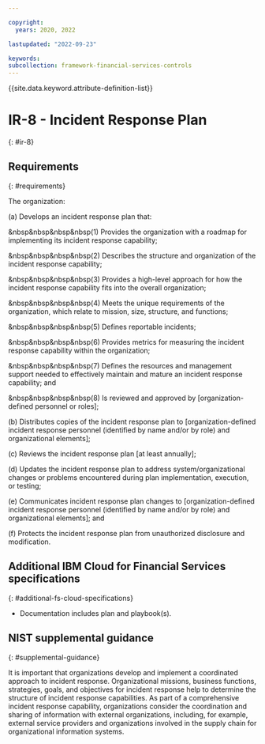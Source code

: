 ```yaml
---

copyright:
  years: 2020, 2022

lastupdated: "2022-09-23"

keywords: 
subcollection: framework-financial-services-controls
---
```


{{site.data.keyword.attribute-definition-list}}

# IR-8 - Incident Response Plan
{: #ir-8}

## Requirements
{: #requirements}

The organization:

(a) Develops an incident response plan that:

&nbsp&nbsp&nbsp&nbsp(1) Provides the organization with a roadmap for implementing its incident response capability;

&nbsp&nbsp&nbsp&nbsp(2) Describes the structure and organization of the incident response capability;

&nbsp&nbsp&nbsp&nbsp(3) Provides a high-level approach for how the incident response capability fits into the overall organization;

&nbsp&nbsp&nbsp&nbsp(4) Meets the unique requirements of the organization, which relate to mission, size, structure, and functions;

&nbsp&nbsp&nbsp&nbsp(5) Defines reportable incidents;

&nbsp&nbsp&nbsp&nbsp(6) Provides metrics for measuring the incident response capability within the organization;

&nbsp&nbsp&nbsp&nbsp(7) Defines the resources and management support needed to effectively maintain and mature an incident response capability; and

&nbsp&nbsp&nbsp&nbsp(8) Is reviewed and approved by [organization-defined personnel or roles];

(b) Distributes copies of the incident response plan to [organization-defined incident response personnel (identified by name and/or by role) and organizational elements];

(c) Reviews the incident response plan [at least annually];

(d) Updates the incident response plan to address system/organizational changes or problems encountered during plan implementation, execution, or testing;

(e) Communicates incident response plan changes to [organization-defined incident response personnel (identified by name and/or by role) and organizational elements]; and

(f) Protects the incident response plan from unauthorized disclosure and modification.

## Additional IBM Cloud for Financial Services specifications
{: #additional-fs-cloud-specifications}

- Documentation includes plan and playbook(s).

## NIST supplemental guidance
{: #supplemental-guidance}

It is important that organizations develop and implement a coordinated approach to incident response. Organizational missions, business functions, strategies, goals, and objectives for incident response help to determine the structure of incident response capabilities. As part of a comprehensive incident response capability, organizations consider the coordination and sharing of information with external organizations, including, for example, external service providers and organizations involved in the supply chain for organizational information systems.

